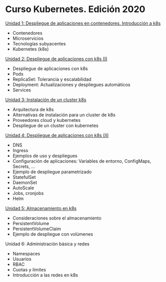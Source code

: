# Curso Kubernetes. Edición 2020

[Unidad 1: Despliegue de aplicaciones en contenedores. Introducción a k8s](unidad1)

* Contenedores
* Microservicios
* Tecnologías subyacentes
* Kubernetes (k8s)

[Unidad 2: Despliegue de aplicaciones con k8s (I)](unidad2)

* Despliegue de aplicaciones con k8s
* Pods
* ReplicaSet: Tolerancia y escalabilidad
* Deployment: Actualizaciones y despliegues automáticos
* Services

[Unidad 3: Instalación de un cluster k8s](unidad3)

* Arquitectura de k8s
* Alternativas de instalación para un cluster de k8s
* Proveedores cloud y kubernetes
* Despliegue de un cluster con kubernetes

[Unidad 4: Despliegue de aplicaciones con k8s (II)](unidad4)

* DNS
* Ingress
* Ejemplos de uso y despliegues
* Configuración de aplicaciones: Variables de entorno, ConfigMaps, Secrets, ...
* Ejemplo de despliegue parametrizado
* StatefulSet
* DaemonSet
* AutoScale
* Jobs, cronjobs
* Helm

[Unidad 5: Almacenamiento en k8s](unidad5)

* Consideraciones sobre el almacenamiento
* PersistentVolume
* PersistentVolumeClaim
* Ejemplo de despliegue con volúmenes

Unidad 6: Administración básica y redes

* Namespaces
* Usuarios
* RBAC
* Cuotas y límites
* Introducción a las redes en k8s

